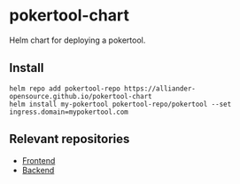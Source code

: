 # pokertool-chart

Helm chart for deploying a pokertool.

## Install

```shell
helm repo add pokertool-repo https://alliander-opensource.github.io/pokertool-chart
helm install my-pokertool pokertool-repo/pokertool --set ingress.domain=mypokertool.com
```

## Relevant repositories

- [Frontend](https://github.com/alliander-opensource/pokertool-frontend)
- [Backend](https://github.com/alliander-opensource/pokertool-backend)
